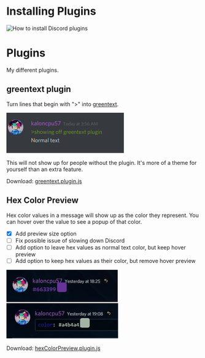 # Installing Plugins
![How to install Discord plugins](http://i.imgur.com/lczPQxW.png)

# Plugins
My different plugins.

## greentext plugin
Turn lines that begin with ">" into [greentext](http://www.urbandictionary.com/define.php?term=greentext).

![Screenshot of greentext](/resources/greentext.png?raw=true)

This will not show up for people without the plugin. It's more of a theme for yourself than an extra feature.

Download: [greentext.plugin.js](greentext.plugin.js)

## Hex Color Preview

Hex color values in a message will show up as the color they represent. You can hover over the value to see a popup of that color.

- [x] Add preview size option
- [ ] Fix possible issue of slowing down Discord
- [ ] Add option to leave hex values as normal text color, but keep hover preview
- [ ] Add option to keep hex values as their color, but remove hover preview

![Screenshot of Hex Color Preview](/resources/hexColorPreview.png?raw=true)
![Screenshot of Hex Color Preview](/resources/hexColorPreview-2.png?raw=true)

Download: [hexColorPreview.plugin.js](hexColorPreview.plugin.js)
